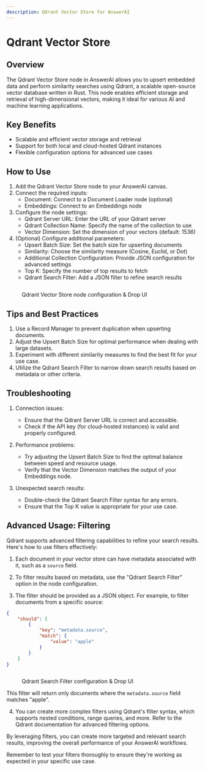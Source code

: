 ```yaml
---
description: Qdrant Vector Store for AnswerAI
---
```


# Qdrant Vector Store

## Overview

The Qdrant Vector Store node in AnswerAI allows you to upsert embedded data and perform similarity searches using Qdrant, a scalable open-source vector database written in Rust. This node enables efficient storage and retrieval of high-dimensional vectors, making it ideal for various AI and machine learning applications.

## Key Benefits

-   Scalable and efficient vector storage and retrieval
-   Support for both local and cloud-hosted Qdrant instances
-   Flexible configuration options for advanced use cases

## How to Use

1. Add the Qdrant Vector Store node to your AnswerAI canvas.
2. Connect the required inputs:
    - Document: Connect to a Document Loader node (optional)
    - Embeddings: Connect to an Embeddings node
3. Configure the node settings:
    - Qdrant Server URL: Enter the URL of your Qdrant server
    - Qdrant Collection Name: Specify the name of the collection to use
    - Vector Dimension: Set the dimension of your vectors (default: 1536)
4. (Optional) Configure additional parameters:
    - Upsert Batch Size: Set the batch size for upserting documents
    - Similarity: Choose the similarity measure (Cosine, Euclid, or Dot)
    - Additional Collection Configuration: Provide JSON configuration for advanced settings
    - Top K: Specify the number of top results to fetch
    - Qdrant Search Filter: Add a JSON filter to refine search results

<!-- TODO: Add a screenshot showing the Qdrant Vector Store node with its inputs and configuration options -->
<figure><img src="/.gitbook/assets/screenshots/qdrant.png" alt="" /><figcaption><p> Qdrant Vector Store node configuration  &#x26; Drop UI</p></figcaption></figure>

## Tips and Best Practices

1. Use a Record Manager to prevent duplication when upserting documents.
2. Adjust the Upsert Batch Size for optimal performance when dealing with large datasets.
3. Experiment with different similarity measures to find the best fit for your use case.
4. Utilize the Qdrant Search Filter to narrow down search results based on metadata or other criteria.

## Troubleshooting

1. Connection issues:

    - Ensure that the Qdrant Server URL is correct and accessible.
    - Check if the API key (for cloud-hosted instances) is valid and properly configured.

2. Performance problems:

    - Try adjusting the Upsert Batch Size to find the optimal balance between speed and resource usage.
    - Verify that the Vector Dimension matches the output of your Embeddings node.

3. Unexpected search results:
    - Double-check the Qdrant Search Filter syntax for any errors.
    - Ensure that the Top K value is appropriate for your use case.

## Advanced Usage: Filtering

Qdrant supports advanced filtering capabilities to refine your search results. Here's how to use filters effectively:

1. Each document in your vector store can have metadata associated with it, such as a `source` field.

2. To filter results based on metadata, use the "Qdrant Search Filter" option in the node configuration.

3. The filter should be provided as a JSON object. For example, to filter documents from a specific source:

```json
{
    "should": [
        {
            "key": "metadata.source",
            "match": {
                "value": "apple"
            }
        }
    ]
}
```

<!-- TODO: Add a screenshot showing the Qdrant Search Filter configuration in the node settings -->
<figure><img src="/.gitbook/assets/screenshots/qdrantapicredentials.png" alt="" /><figcaption><p> Qdrant Search Filter configuration  &#x26; Drop UI</p></figcaption></figure>

This filter will return only documents where the `metadata.source` field matches "apple".

4. You can create more complex filters using Qdrant's filter syntax, which supports nested conditions, range queries, and more. Refer to the Qdrant documentation for advanced filtering options.

By leveraging filters, you can create more targeted and relevant search results, improving the overall performance of your AnswerAI workflows.

Remember to test your filters thoroughly to ensure they're working as expected in your specific use case.
